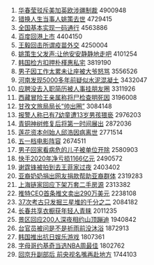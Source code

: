 1. [华春莹驳斥美加英欧涉疆制裁](http://www.baidu.com/baidu?cl=3&tn=SE_baiduhomet8_jmjb7mjw&rsv_dl=fyb_top&fr=top1000&wd=%BB%AA%B4%BA%D3%A8%B2%B5%B3%E2%C3%C0%BC%D3%D3%A2%C5%B7%C9%E6%BD%AE%D6%C6%B2%C3) 4900948
1. [错换人生当事人姚策去世](http://www.baidu.com/baidu?cl=3&tn=SE_baiduhomet8_jmjb7mjw&rsv_dl=fyb_top&fr=top1000&wd=%B4%ED%BB%BB%C8%CB%C9%FA%B5%B1%CA%C2%C8%CB%D2%A6%B2%DF%C8%A5%CA%C0) 4729415
1. [全国基本实现一码通行](http://www.baidu.com/baidu?cl=3&tn=SE_baiduhomet8_jmjb7mjw&rsv_dl=fyb_top&fr=top1000&wd=%C8%AB%B9%FA%BB%F9%B1%BE%CA%B5%CF%D6%D2%BB%C2%EB%CD%A8%D0%D0) 4563886
1. [百度回港上市](http://www.baidu.com/baidu?cl=3&tn=SE_baiduhomet8_jmjb7mjw&rsv_dl=fyb_top&fr=top1000&wd=%B0%D9%B6%C8%BB%D8%B8%DB%C9%CF%CA%D0) 4404150
1. [王毅回击所谓疫苗外交](http://www.baidu.com/baidu?cl=3&tn=SE_baiduhomet8_jmjb7mjw&rsv_dl=fyb_top&fr=top1000&wd=%CD%F5%D2%E3%BB%D8%BB%F7%CB%F9%CE%BD%D2%DF%C3%E7%CD%E2%BD%BB) 4250004
1. [姚策生父发声:让他安安静静地走吧](http://www.baidu.com/baidu?cl=3&tn=SE_baiduhomet8_jmjb7mjw&rsv_dl=fyb_top&fr=top1000&wd=%D2%A6%B2%DF%C9%FA%B8%B8%B7%A2%C9%F9%3A%C8%C3%CB%FB%B0%B2%B0%B2%BE%B2%BE%B2%B5%D8%D7%DF%B0%C9) 4101254
1. [韩国检方扣押朴槿惠私宅](http://www.baidu.com/baidu?cl=3&tn=SE_baiduhomet8_jmjb7mjw&rsv_dl=fyb_top&fr=top1000&wd=%BA%AB%B9%FA%BC%EC%B7%BD%BF%DB%D1%BA%C6%D3%E9%C8%BB%DD%CB%BD%D5%AC) 3819190
1. [男子因工作太累未让座被大爷怒骂](http://www.baidu.com/baidu?cl=3&tn=SE_baiduhomet8_jmjb7mjw&rsv_dl=fyb_top&fr=top1000&wd=%C4%D0%D7%D3%D2%F2%B9%A4%D7%F7%CC%AB%C0%DB%CE%B4%C8%C3%D7%F9%B1%BB%B4%F3%D2%AF%C5%AD%C2%EE) 3556526
1. [河南发现5000多年前疑似水泥混凝土](http://www.baidu.com/baidu?cl=3&tn=SE_baiduhomet8_jmjb7mjw&rsv_dl=fyb_top&fr=top1000&wd=%BA%D3%C4%CF%B7%A2%CF%D65000%B6%E0%C4%EA%C7%B0%D2%C9%CB%C6%CB%AE%C4%E0%BB%EC%C4%FD%CD%C1) 3432047
1. [应聘没去入职简历被人事挂朋友圈](http://www.baidu.com/baidu?cl=3&tn=SE_baiduhomet8_jmjb7mjw&rsv_dl=fyb_top&fr=top1000&wd=%D3%A6%C6%B8%C3%BB%C8%A5%C8%EB%D6%B0%BC%F2%C0%FA%B1%BB%C8%CB%CA%C2%B9%D2%C5%F3%D3%D1%C8%A6) 3311926
1. [西藏冒险王亲属称将尸检查明死因](http://www.baidu.com/baidu?cl=3&tn=SE_baiduhomet8_jmjb7mjw&rsv_dl=fyb_top&fr=top1000&wd=%CE%F7%B2%D8%C3%B0%CF%D5%CD%F5%C7%D7%CA%F4%B3%C6%BD%AB%CA%AC%BC%EC%B2%E9%C3%F7%CB%C0%D2%F2) 3196008
1. [甘孜文旅局局长“帅出圈”](http://www.baidu.com/baidu?cl=3&tn=SE_baiduhomet8_jmjb7mjw&rsv_dl=fyb_top&fr=top1000&wd=%B8%CA%D7%CE%CE%C4%C2%C3%BE%D6%BE%D6%B3%A4%A1%B0%CB%A7%B3%F6%C8%A6%A1%B1) 3084148
1. [报警人称已有7幼童遭13岁男孩猥亵](http://www.baidu.com/baidu?cl=3&tn=SE_baiduhomet8_jmjb7mjw&rsv_dl=fyb_top&fr=top1000&wd=%B1%A8%BE%AF%C8%CB%B3%C6%D2%D1%D3%D07%D3%D7%CD%AF%D4%E213%CB%EA%C4%D0%BA%A2%E2%AB%D9%F4) 2976203
1. [青铜神树修复后将第一时间展出](http://www.baidu.com/baidu?cl=3&tn=SE_baiduhomet8_jmjb7mjw&rsv_dl=fyb_top&fr=top1000&wd=%C7%E0%CD%AD%C9%F1%CA%F7%D0%DE%B8%B4%BA%F3%BD%AB%B5%DA%D2%BB%CA%B1%BC%E4%D5%B9%B3%F6) 2872036
1. [莲花资本创始人邱浩因病离世](http://www.baidu.com/baidu?cl=3&tn=SE_baiduhomet8_jmjb7mjw&rsv_dl=fyb_top&fr=top1000&wd=%C1%AB%BB%A8%D7%CA%B1%BE%B4%B4%CA%BC%C8%CB%C7%F1%BA%C6%D2%F2%B2%A1%C0%EB%CA%C0) 2771514
1. [五一档电影阵容](http://www.baidu.com/baidu?cl=3&tn=SE_baiduhomet8_jmjb7mjw&rsv_dl=fyb_top&fr=top1000&wd=%CE%E5%D2%BB%B5%B5%B5%E7%D3%B0%D5%F3%C8%DD) 2674511
1. [男子回家看病危的儿子被单位开除](http://www.baidu.com/baidu?cl=3&tn=SE_baiduhomet8_jmjb7mjw&rsv_dl=fyb_top&fr=top1000&wd=%C4%D0%D7%D3%BB%D8%BC%D2%BF%B4%B2%A1%CE%A3%B5%C4%B6%F9%D7%D3%B1%BB%B5%A5%CE%BB%BF%AA%B3%FD) 2580903
1. [快手2020年净亏损1166亿元](http://www.baidu.com/baidu?cl=3&tn=SE_baiduhomet8_jmjb7mjw&rsv_dl=fyb_top&fr=top1000&wd=%BF%EC%CA%D62020%C4%EA%BE%BB%BF%F7%CB%F01166%D2%DA%D4%AA) 2490572
1. [谢霆锋被拍到去王菲家过夜](http://www.baidu.com/baidu?cl=3&tn=SE_baiduhomet8_jmjb7mjw&rsv_dl=fyb_top&fr=top1000&wd=%D0%BB%F6%AA%B7%E6%B1%BB%C5%C4%B5%BD%C8%A5%CD%F5%B7%C6%BC%D2%B9%FD%D2%B9) 2403402
1. [亚裔奶奶捐出网友捐款帮助亚裔群体](http://www.baidu.com/baidu?cl=3&tn=SE_baiduhomet8_jmjb7mjw&rsv_dl=fyb_top&fr=top1000&wd=%D1%C7%D2%E1%C4%CC%C4%CC%BE%E8%B3%F6%CD%F8%D3%D1%BE%E8%BF%EE%B0%EF%D6%FA%D1%C7%D2%E1%C8%BA%CC%E5) 2319283
1. [上海链家回应下架万套二手房源](http://www.baidu.com/baidu?cl=3&tn=SE_baiduhomet8_jmjb7mjw&rsv_dl=fyb_top&fr=top1000&wd=%C9%CF%BA%A3%C1%B4%BC%D2%BB%D8%D3%A6%CF%C2%BC%DC%CD%F2%CC%D7%B6%FE%CA%D6%B7%BF%D4%B4) 2313382
1. [推特CEO首条推文卖出290万美元](http://www.baidu.com/baidu?cl=3&tn=SE_baiduhomet8_jmjb7mjw&rsv_dl=fyb_top&fr=top1000&wd=%CD%C6%CC%D8CEO%CA%D7%CC%F5%CD%C6%CE%C4%C2%F4%B3%F6290%CD%F2%C3%C0%D4%AA) 2238108
1. [37次考古只发掘三星堆的千分之二](http://www.baidu.com/baidu?cl=3&tn=SE_baiduhomet8_jmjb7mjw&rsv_dl=fyb_top&fr=top1000&wd=37%B4%CE%BF%BC%B9%C5%D6%BB%B7%A2%BE%F2%C8%FD%D0%C7%B6%D1%B5%C4%C7%A7%B7%D6%D6%AE%B6%FE) 2084182
1. [长春共享衣橱获年轻人青睐](http://www.baidu.com/baidu?cl=3&tn=SE_baiduhomet8_jmjb7mjw&rsv_dl=fyb_top&fr=top1000&wd=%B3%A4%B4%BA%B9%B2%CF%ED%D2%C2%B3%F7%BB%F1%C4%EA%C7%E1%C8%CB%C7%E0%ED%F9) 2011235
1. [景区回应200人深夜相约山顶蹦迪](http://www.baidu.com/baidu?cl=3&tn=SE_baiduhomet8_jmjb7mjw&rsv_dl=fyb_top&fr=top1000&wd=%BE%B0%C7%F8%BB%D8%D3%A6200%C8%CB%C9%EE%D2%B9%CF%E0%D4%BC%C9%BD%B6%A5%B1%C4%B5%CF) 1940842
1. [台官员被问是不是祈雨前没沐浴](http://www.baidu.com/baidu?cl=3&tn=SE_baiduhomet8_jmjb7mjw&rsv_dl=fyb_top&fr=top1000&wd=%CC%A8%B9%D9%D4%B1%B1%BB%CE%CA%CA%C7%B2%BB%CA%C7%C6%ED%D3%EA%C7%B0%C3%BB%E3%E5%D4%A1) 1872913
1. [韩国推出抗日娱乐游戏](http://www.baidu.com/baidu?cl=3&tn=SE_baiduhomet8_jmjb7mjw&rsv_dl=fyb_top&fr=top1000&wd=%BA%AB%B9%FA%CD%C6%B3%F6%BF%B9%C8%D5%D3%E9%C0%D6%D3%CE%CF%B7) 1807361
1. [字母哥约基奇当选NBA周最佳](http://www.baidu.com/baidu?cl=3&tn=SE_baiduhomet8_jmjb7mjw&rsv_dl=fyb_top&fr=top1000&wd=%D7%D6%C4%B8%B8%E7%D4%BC%BB%F9%C6%E6%B5%B1%D1%A1NBA%D6%DC%D7%EE%BC%D1) 1802762
1. [回京升副部后 前央视名嘴再赴地方](http://www.baidu.com/baidu?cl=3&tn=SE_baiduhomet8_jmjb7mjw&rsv_dl=fyb_top&fr=top1000&wd=%BB%D8%BE%A9%C9%FD%B8%B1%B2%BF%BA%F3%20%C7%B0%D1%EB%CA%D3%C3%FB%D7%EC%D4%D9%B8%B0%B5%D8%B7%BD) 1744103